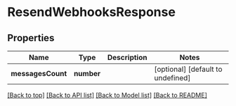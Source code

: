# ResendWebhooksResponse

## Properties

|Name | Type | Description | Notes|
|------------ | ------------- | ------------- | -------------|
|**messagesCount** | **number** |  | [optional] [default to undefined]|




[[Back to top]](#) [[Back to API list]](../../README.md#documentation-for-api-endpoints) [[Back to Model list]](../../README.md#documentation-for-models) [[Back to README]](../../README.md)
